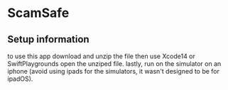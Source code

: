 # ScamSafe
## Setup information
to use this app download and unzip the file
then use Xcode14 or SwiftPlaygrounds open the unziped file.
lastly, run on the simulator on an iphone (avoid using ipads for the simulators, it wasn't designed to be for ipadOS).

